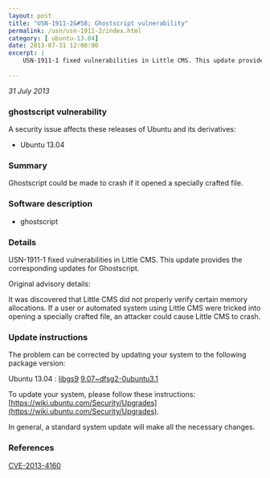 ```yaml
---
layout: post
title: "USN-1911-2&#58; Ghostscript vulnerability"
permalink: /usn/usn-1911-2/index.html
category: [ ubuntu-13.04]
date: 2013-07-31 12:00:00
excerpt: |
    USN-1911-1 fixed vulnerabilities in Little CMS. This update provides the corresponding updates for Ghostscript.
    
--- 
```

 
 

*31 July 2013*

### ghostscript vulnerability

A security issue affects these releases of Ubuntu and its derivatives:

* Ubuntu 13.04

### Summary

Ghostscript could be made to crash if it opened a specially crafted file. 

### Software description

* ghostscript 

### Details

USN-1911-1 fixed vulnerabilities in Little CMS. This update provides the corresponding updates for Ghostscript.

Original advisory details:

 It was discovered that Little CMS did not properly verify certain memory allocations. If a user or automated system using Little CMS were tricked into opening a specially crafted file, an attacker could cause Little CMS to crash. 

### Update instructions

The problem can be corrected by updating your system to the following package version:

Ubuntu 13.04
 : [libgs9](https://launchpad.net/ubuntu/+source/ghostscript) <span> [9.07~dfsg2-0ubuntu3.1](https://launchpad.net/ubuntu/+source/ghostscript/9.07~dfsg2-0ubuntu3.1) </span> 

To update your system, please follow these instructions: [https://wiki.ubuntu.com/Security/Upgrades](https://wiki.ubuntu.com/Security/Upgrades).

In general, a standard system update will make all the necessary changes. 

### References

 
 [CVE-2013-4160](http://people.ubuntu.com/~ubuntu-security/cve/CVE-2013-4160)
 

